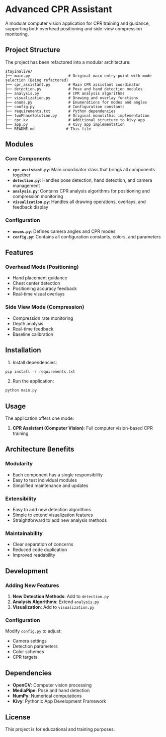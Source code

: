 # Advanced CPR Assistant

A modular computer vision application for CPR training and guidance, supporting both overhead positioning and side-view compression monitoring.

## Project Structure

The project has been refactored into a modular architecture:

```
stayinalive/
├── main.py                 # Original main entry point with mode selection (Being refactored)
├── cpr_assistant.py        # Main CPR assistant coordinator
├── detection.py            # Pose and hand detection modules
├── analysis.py             # CPR analysis algorithms
├── visualization.py        # Drawing and overlay functions
├── enums.py                # Enumerations for modes and angles
├── config.py               # Configuration constants
├── requirements.txt        # Python dependencies
├── twoPhaseSolution.py     # Original monolithic implementation
├── cpr.kv                  # Additional structure to kivy app
├── app.py                  # Kivy app implementation
└── README.md              # This file
```

## Modules

### Core Components

- **`cpr_assistant.py`**: Main coordinator class that brings all components together
- **`detection.py`**: Handles pose detection, hand detection, and camera management
- **`analysis.py`**: Contains CPR analysis algorithms for positioning and compression monitoring
- **`visualization.py`**: Handles all drawing operations, overlays, and feedback display

### Configuration

- **`enums.py`**: Defines camera angles and CPR modes
- **`config.py`**: Contains all configuration constants, colors, and parameters

## Features

### Overhead Mode (Positioning)
- Hand placement guidance
- Chest center detection
- Positioning accuracy feedback
- Real-time visual overlays

### Side View Mode (Compression)
- Compression rate monitoring
- Depth analysis
- Real-time feedback
- Baseline calibration

## Installation

1. Install dependencies:
```bash
pip install -r requirements.txt
```

2. Run the application:
```bash
python main.py
```

## Usage

The application offers one mode:

1. **CPR Assistant (Computer Vision)**: Full computer vision-based CPR training

## Architecture Benefits

### Modularity
- Each component has a single responsibility
- Easy to test individual modules
- Simplified maintenance and updates

### Extensibility
- Easy to add new detection algorithms
- Simple to extend visualization features
- Straightforward to add new analysis methods

### Maintainability
- Clear separation of concerns
- Reduced code duplication
- Improved readability

## Development

### Adding New Features

1. **New Detection Methods**: Add to `detection.py`
2. **Analysis Algorithms**: Extend `analysis.py`
3. **Visualization**: Add to `visualization.py`

### Configuration

Modify `config.py` to adjust:
- Camera settings
- Detection parameters
- Color schemes
- CPR targets

## Dependencies

- **OpenCV**: Computer vision processing
- **MediaPipe**: Pose and hand detection
- **NumPy**: Numerical computations
- **Kivy**: Pythonic App Development Framework

## License

This project is for educational and training purposes.

